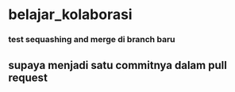 # belajar_kolaborasi
### test sequashing and merge  di branch baru
## supaya menjadi satu commitnya dalam pull request
